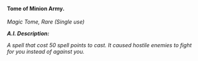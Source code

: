 #### Tome of Minion Army.
*Magic Tome, Rare (Single use)*


***A.I. Description:***   

_A spell that cost 50 spell points to cast. It caused hostile enemies to fight for you instead of against you._
